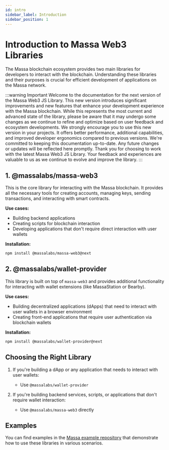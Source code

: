 ```yaml
---
id: intro
sidebar_label: Introduction
sidebar_position: 1
---
```


# Introduction to Massa Web3 Libraries

The Massa blockchain ecosystem provides two main libraries for developers to interact with the blockchain. Understanding these libraries and their purposes is crucial for efficient development of applications on the Massa network.

:::warning Important
Welcome to the documentation for the next version of the Massa Web3 JS Library. This new version introduces significant improvements and new features that enhance your development experience with the Massa blockchain.
While this represents the most current and advanced state of the library, please be aware that it may undergo some changes as we continue to refine and optimize based on user feedback and ecosystem developments.
We strongly encourage you to use this new version in your projects. It offers better performance, additional capabilities, and improved developer ergonomics compared to previous versions.
We're committed to keeping this documentation up-to-date. Any future changes or updates will be reflected here promptly.
Thank you for choosing to work with the latest Massa Web3 JS Library. Your feedback and experiences are valuable to us as we continue to evolve and improve the library.
:::

## 1. @massalabs/massa-web3

This is the core library for interacting with the Massa blockchain. It provides all the necessary tools for creating accounts, managing keys, sending transactions, and interacting with smart contracts.

**Use cases:**

- Building backend applications
- Creating scripts for blockchain interaction
- Developing applications that don't require direct interaction with user wallets

**Installation:**

```bash
npm install @massalabs/massa-web3@next
```

## 2. @massalabs/wallet-provider

This library is built on top of `massa-web3` and provides additional functionality for interacting with wallet extensions (like MassaStation or Bearby).

**Use cases:**

- Building decentralized applications (dApps) that need to interact with user wallets in a browser environment
- Creating front-end applications that require user authentication via blockchain wallets

**Installation:**

```bash
npm install @massalabs/wallet-provider@next
```

<!-- **Important note:** If you're using `wallet-provider`, you don't need to separately install `massa-web3`, as it's included as a dependency. -->

## Choosing the Right Library

1. If you're building a dApp or any application that needs to interact with user wallets:

   - Use `@massalabs/wallet-provider`

2. If you're building backend services, scripts, or applications that don't require wallet interaction:
   - Use `@massalabs/massa-web3` directly

## Examples

You can find examples in the [Massa example repository](https://github.com/massalabs/massa-sc-examples) that demonstrate how to use these libraries in various scenarios.
